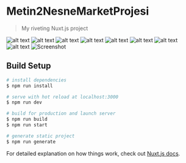 # Metin2NesneMarketProjesi

> My riveting Nuxt.js project




![alt text](https://i.imgur.com/YEtpzRD.gif)
![alt text](https://i.imgur.com/2KI8m7K.gif)
![alt text](https://i.imgur.com/Ol35h09.gif)
![alt text](https://i.imgur.com/L8NIAqm.gif)
![alt text](https://i.imgur.com/SbT3QX4.gif)
![alt text](https://i.imgur.com/JZPqoua.gif)
![alt text](https://i.imgur.com/x9F3Uwm.gif)
![alt text](https://i.imgur.com/ctFaKSl.gif)
![Screenshot](https://i.imgur.com/ctFaKSl.gif)


## Build Setup

``` bash
# install dependencies
$ npm run install

# serve with hot reload at localhost:3000
$ npm run dev

# build for production and launch server
$ npm run build
$ npm run start

# generate static project
$ npm run generate
```

For detailed explanation on how things work, check out [Nuxt.js docs](https://nuxtjs.org).
